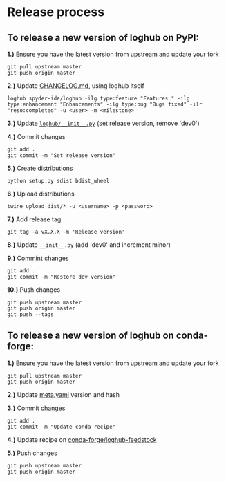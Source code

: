 # Release process

## To release a new version of **loghub** on PyPI:

**1.)** Ensure you have the latest version from upstream and update your fork

    git pull upstream master
    git push origin master

**2.)** Update [CHANGELOG.md](https://github.com/spyder-ide/loghub/blob/master/CHANGELOG.md), using loghub itself

    loghub spyder-ide/loghub -ilg type:feature "Features " -ilg type:enhancement "Enhancements" -ilg type:bug "Bugs fixed" -ilr "reso:completed" -u <user> -m <milestone>

**3.)** Update [`loghub/__init__.py`](https://github.com/spyder-ide/loghub/blob/master/loghub/__init__.py) (set release version, remove 'dev0')

**4.)** Commit changes

    git add .
    git commit -m "Set release version"

**5.)** Create distributions

    python setup.py sdist bdist_wheel

**6.)** Upload distributions

    twine upload dist/* -u <username> -p <password>

**7.)** Add release tag

    git tag -a vX.X.X -m 'Release version'

**8.)** Update `__init__.py` (add 'dev0' and increment minor)

**9.)** Commint changes

    git add . 
    git commit -m "Restore dev version"

**10.)** Push changes
    
    git push upstream master
    git push origin master
    git push --tags

## To release a new version of **loghub** on conda-forge:

**1.)** Ensure you have the latest version from upstream and update your fork

    git pull upstream master
    git push origin master

**2.)** Update [meta.yaml](https://github.com/spyder-ide/loghub/blob/master/conda.recipe/meta.yaml) version and hash

**3.)** Commit changes

    git add .
    git commit -m "Update conda recipe"

**4.)** Update recipe on [conda-forge/loghub-feedstock](https://github.com/conda-forge/loghub-feedstock)

**5.)** Push changes

    git push upstream master
    git push origin master
